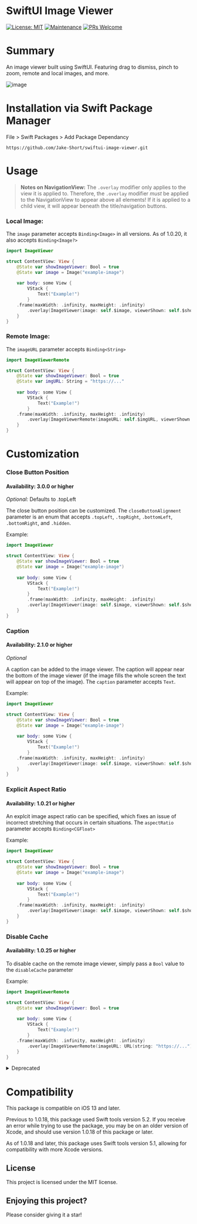# SwiftUI Image Viewer

[![License: MIT](https://img.shields.io/badge/License-MIT-yellow.svg)](https://opensource.org/licenses/MIT)
[![Maintenance](https://img.shields.io/badge/Maintained%3F-yes-green.svg)](https://github.com/Jake-Short/swiftui-image-viewer/graphs/commit-activity)
[![PRs Welcome](https://img.shields.io/badge/PRs-welcome-brightgreen.svg?style=flat-square)](http://makeapullrequest.com)


# Summary

An image viewer built using SwiftUI. Featuring drag to dismiss, pinch to zoom, remote and local images, and more.

![image](https://media2.giphy.com/media/LSKUWsW9KogOLIS2ZS/giphy.gif?cid=4d1e4f29cacda6de9a149bb9b7a2717faec03a9ebd6d5fdd&rid=giphy.gif)

# Installation via Swift Package Manager

File > Swift Packages > Add Package Dependancy

```https://github.com/Jake-Short/swiftui-image-viewer.git```

# Usage

> **Notes on NavigationView:** The `.overlay` modifier only applies to the view it is applied to. Therefore, the `.overlay` modifier *must* be applied to the NavigationView to appear above all elements! If it is applied to a child view, it will appear beneath the title/navigation buttons.

### Local Image:

The `image` parameter accepts `Binding<Image>` in all versions. As of 1.0.20, it also accepts `Binding<Image?>`

```Swift
import ImageViewer

struct ContentView: View {
    @State var showImageViewer: Bool = true
    @State var image = Image("example-image")
	
    var body: some View {
        VStack {
            Text("Example!")
        }
	.frame(maxWidth: .infinity, maxHeight: .infinity)
        .overlay(ImageViewer(image: self.$image, viewerShown: self.$showImageViewer))
    }
}
```

### Remote Image:

The `imageURL` parameter accepts `Binding<String>`

```Swift
import ImageViewerRemote

struct ContentView: View {
    @State var showImageViewer: Bool = true
    @State var imgURL: String = "https://..."
	
    var body: some View {
        VStack {
            Text("Example!")
        }
	.frame(maxWidth: .infinity, maxHeight: .infinity)
        .overlay(ImageViewerRemote(imageURL: self.$imgURL, viewerShown: self.$showImageViewer))
    }
}
```

# Customization

### Close Button Position

#### Availability: 3.0.0 or higher
*Optional:* Defaults to .topLeft

The close button position can be customized. The `closeButtonAlignment` parameter is an enum that accepts `.topLeft`, `.topRight`, `.bottomLeft`, `.bottomRight`, and `.hidden`.

Example:
```Swift
import ImageViewer

struct ContentView: View {
    @State var showImageViewer: Bool = true
    @State var image = Image("example-image")
    
    var body: some View {
        VStack {
            Text("Example!")
        }
        .frame(maxWidth: .infinity, maxHeight: .infinity)
        .overlay(ImageViewer(image: self.$image, viewerShown: self.$showImageViewer, closeButtonAlignment: .topLeft))
    }
}
```


### Caption

#### Availability: 2.1.0 or higher
*Optional*

A caption can be added to the image viewer. The caption will appear near the bottom of the image viewer (if the image fills the whole screen the text will appear on top of the image). The `caption` parameter accepts `Text`.

Example:
```Swift
import ImageViewer

struct ContentView: View {
    @State var showImageViewer: Bool = true
    @State var image = Image("example-image")
	
    var body: some View {
        VStack {
            Text("Example!")
        }
	.frame(maxWidth: .infinity, maxHeight: .infinity)
        .overlay(ImageViewer(image: self.$image, viewerShown: self.$showImageViewer, caption: Text("This is a caption!")))
    }
}
```

### Explicit Aspect Ratio

#### Availability: 1.0.21 or higher

An explcit image aspect ratio can be specified, which fixes an issue of incorrect stretching that occurs in certain situations. The `aspectRatio` parameter accepts `Binding<CGFloat>`

Example:
```Swift
import ImageViewer

struct ContentView: View {
    @State var showImageViewer: Bool = true
    @State var image = Image("example-image")
	
    var body: some View {
        VStack {
            Text("Example!")
        }
	.frame(maxWidth: .infinity, maxHeight: .infinity)
        .overlay(ImageViewer(image: self.$image, viewerShown: self.$showImageViewer, aspectRatio: .constant(2)))
    }
}
```

### Disable Cache

#### Availability: 1.0.25 or higher

To disable cache on the remote image viewer, simply pass a `Bool` value to the `disableCache` parameter

Example:
```Swift
import ImageViewerRemote

struct ContentView: View {
    @State var showImageViewer: Bool = true
	
    var body: some View {
        VStack {
            Text("Example!")
        }
	.frame(maxWidth: .infinity, maxHeight: .infinity)
        .overlay(ImageViewerRemote(imageURL: URL(string: "https://..."), viewerShown: self.$showImageViewer, disableCache: true))
    }
}
```
<details>
<summary>Deprecated</summary>
<br>
	
### HTTP Headers

#### Availability: 1.0.15 to 1.0.25
#### *DEPRECATED*: No longer available as of 2.0.0

The remote image viewer allows HTTP headers to be included in the URL request. To use them, pass a dictonary to the httpHeaders field. The format should be [Header: Value], both strings.

Example:
```Swift
import ImageViewerRemote

struct ContentView: View {
    @State var showImageViewer: Bool = true
	
    var body: some View {
        VStack {
            Text("Example!")
        }
	.frame(maxWidth: .infinity, maxHeight: .infinity)
        .overlay(ImageViewerRemote(imageURL: URL(string: "https://..."), viewerShown: self.$showImageViewer, httpHeaders: ["X-Powered-By": "Swift!"]))
    }
}
```

### Close Button Position

#### Availability: Below 3.0.0
#### *DEPRECATED*: View new usage above for >= 3.0.0

The close button can be moved to the top right if desired. The `closeButtonTopRight` parameter accepts `bool`.

Example:
```Swift
import ImageViewer

struct ContentView: View {
    @State var showImageViewer: Bool = true
    @State var image = Image("example-image")
    
    var body: some View {
        VStack {
            Text("Example!")
        }
        .frame(maxWidth: .infinity, maxHeight: .infinity)
        .overlay(ImageViewer(image: self.$image, viewerShown: self.$showImageViewer, closeButtonTopRight: true))
    }
}
```
</details>

# Compatibility

This package is compatible on iOS 13 and later.

Previous to 1.0.18, this package used Swift tools version 5.2. If you receive an error while trying to use the package, you may be on an older version of Xcode, and should use version 1.0.18 of this package or later.

As of 1.0.18 and later, this package uses Swift tools version 5.1, allowing for compatibility with more Xcode versions.

## License

This project is licensed under the MIT license.

## Enjoying this project?

Please consider giving it a star!
